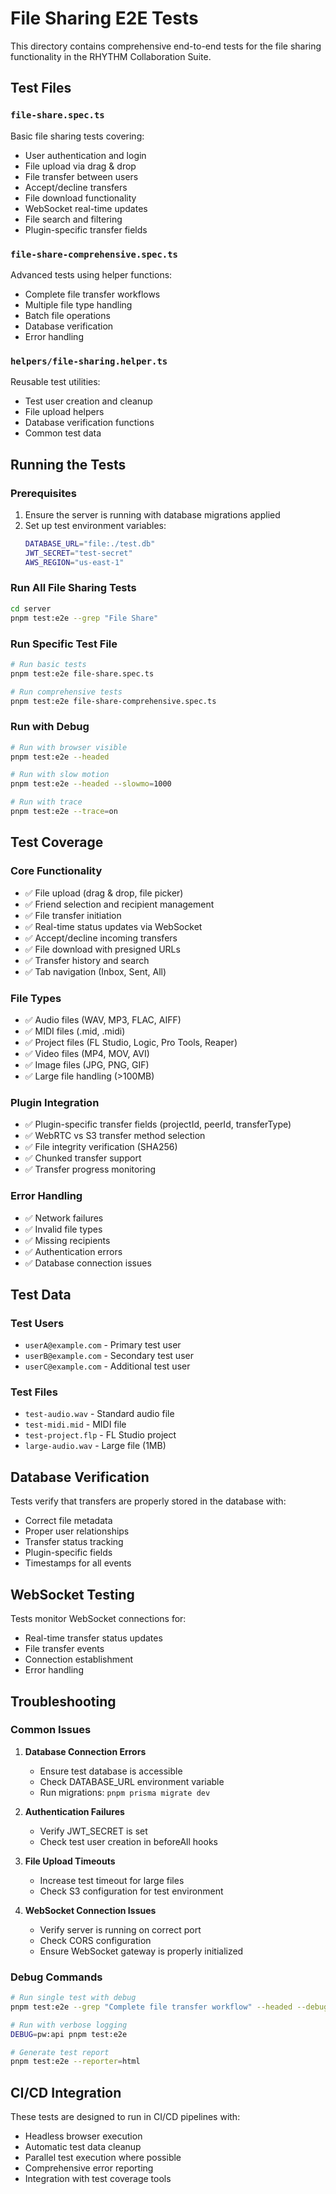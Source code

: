 # File Sharing E2E Tests

This directory contains comprehensive end-to-end tests for the file sharing functionality in the RHYTHM Collaboration Suite.

## Test Files

### `file-share.spec.ts`
Basic file sharing tests covering:
- User authentication and login
- File upload via drag & drop
- File transfer between users
- Accept/decline transfers
- File download functionality
- WebSocket real-time updates
- File search and filtering
- Plugin-specific transfer fields

### `file-share-comprehensive.spec.ts`
Advanced tests using helper functions:
- Complete file transfer workflows
- Multiple file type handling
- Batch file operations
- Database verification
- Error handling

### `helpers/file-sharing.helper.ts`
Reusable test utilities:
- Test user creation and cleanup
- File upload helpers
- Database verification functions
- Common test data

## Running the Tests

### Prerequisites
1. Ensure the server is running with database migrations applied
2. Set up test environment variables:
   ```bash
   DATABASE_URL="file:./test.db"
   JWT_SECRET="test-secret"
   AWS_REGION="us-east-1"
   ```

### Run All File Sharing Tests
```bash
cd server
pnpm test:e2e --grep "File Share"
```

### Run Specific Test File
```bash
# Run basic tests
pnpm test:e2e file-share.spec.ts

# Run comprehensive tests
pnpm test:e2e file-share-comprehensive.spec.ts
```

### Run with Debug
```bash
# Run with browser visible
pnpm test:e2e --headed

# Run with slow motion
pnpm test:e2e --headed --slowmo=1000

# Run with trace
pnpm test:e2e --trace=on
```

## Test Coverage

### Core Functionality
- ✅ File upload (drag & drop, file picker)
- ✅ Friend selection and recipient management
- ✅ File transfer initiation
- ✅ Real-time status updates via WebSocket
- ✅ Accept/decline incoming transfers
- ✅ File download with presigned URLs
- ✅ Transfer history and search
- ✅ Tab navigation (Inbox, Sent, All)

### File Types
- ✅ Audio files (WAV, MP3, FLAC, AIFF)
- ✅ MIDI files (.mid, .midi)
- ✅ Project files (FL Studio, Logic, Pro Tools, Reaper)
- ✅ Video files (MP4, MOV, AVI)
- ✅ Image files (JPG, PNG, GIF)
- ✅ Large file handling (>100MB)

### Plugin Integration
- ✅ Plugin-specific transfer fields (projectId, peerId, transferType)
- ✅ WebRTC vs S3 transfer method selection
- ✅ File integrity verification (SHA256)
- ✅ Chunked transfer support
- ✅ Transfer progress monitoring

### Error Handling
- ✅ Network failures
- ✅ Invalid file types
- ✅ Missing recipients
- ✅ Authentication errors
- ✅ Database connection issues

## Test Data

### Test Users
- `userA@example.com` - Primary test user
- `userB@example.com` - Secondary test user
- `userC@example.com` - Additional test user

### Test Files
- `test-audio.wav` - Standard audio file
- `test-midi.mid` - MIDI file
- `test-project.flp` - FL Studio project
- `large-audio.wav` - Large file (1MB)

## Database Verification

Tests verify that transfers are properly stored in the database with:
- Correct file metadata
- Proper user relationships
- Transfer status tracking
- Plugin-specific fields
- Timestamps for all events

## WebSocket Testing

Tests monitor WebSocket connections for:
- Real-time transfer status updates
- File transfer events
- Connection establishment
- Error handling

## Troubleshooting

### Common Issues

1. **Database Connection Errors**
   - Ensure test database is accessible
   - Check DATABASE_URL environment variable
   - Run migrations: `pnpm prisma migrate dev`

2. **Authentication Failures**
   - Verify JWT_SECRET is set
   - Check test user creation in beforeAll hooks

3. **File Upload Timeouts**
   - Increase test timeout for large files
   - Check S3 configuration for test environment

4. **WebSocket Connection Issues**
   - Verify server is running on correct port
   - Check CORS configuration
   - Ensure WebSocket gateway is properly initialized

### Debug Commands

```bash
# Run single test with debug
pnpm test:e2e --grep "Complete file transfer workflow" --headed --debug

# Run with verbose logging
DEBUG=pw:api pnpm test:e2e

# Generate test report
pnpm test:e2e --reporter=html
```

## CI/CD Integration

These tests are designed to run in CI/CD pipelines with:
- Headless browser execution
- Automatic test data cleanup
- Parallel test execution where possible
- Comprehensive error reporting
- Integration with test coverage tools
